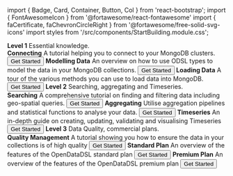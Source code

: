 import { Badge, Card, Container, Button, Col } from 'react-bootstrap';
import { FontAwesomeIcon } from '@fortawesome/react-fontawesome'
import { faCertificate, faChevronCircleRight } from '@fortawesome/free-solid-svg-icons'
import styles from '/src/components/StartBuilding.module.css';

<Container className={styles.datablock}>
    <Card className="bg-info text-white" style={{width:"9rem"}}>
        <Card.Header ><b> Level 1</b></Card.Header>
            <Card.Body>
              <Card.Text>Essential knowledge.</Card.Text>
              <br />
              <FontAwesomeIcon icon={faCertificate} />
            </Card.Body>
    </Card>    
    <Card style={{width:"16rem"}}>
        <Card.Header className="bg-info text-white"><FontAwesomeIcon icon={faChevronCircleRight} /><b> Connecting</b></Card.Header>
            <Card.Body>
              <Card.Text>A tutorial helping you to connect to your MongoDB clusters.</Card.Text>
              <Button href="/docs/tutorials/qs/mongodb/connecting">Get Started</Button>
            </Card.Body>
    </Card>    
    <Card style={{width:"16rem"}}>
        <Card.Header className="bg-info text-white"><FontAwesomeIcon icon={faChevronCircleRight} /><b> Modelling Data</b></Card.Header>
            <Card.Body>
              <Card.Text>An overview on how to use ODSL types to model the data in your MongoDB collections.</Card.Text>
              <Button href="/docs/tutorials/qs/mongodb/modelling">Get Started</Button>
            </Card.Body>
    </Card>    
    <Card style={{width:"16rem"}}>
        <Card.Header className="bg-info text-white"><FontAwesomeIcon icon={faChevronCircleRight} /><b> Loading Data</b></Card.Header>
            <Card.Body>
              <Card.Text>A tour of the various methods you can use to load data into MongoDB.</Card.Text>
              <Button href="/docs/tutorials/qs/mongodb/loading">Get Started</Button>
            </Card.Body>
    </Card>    
    <Card className="bg-success text-white" style={{width:"9rem"}}>
        <Card.Header ><b> Level 2</b></Card.Header>
            <Card.Body>
              <Card.Text>Searching, aggregating and Timeseries.</Card.Text>
              <br />
              <FontAwesomeIcon icon={faCertificate} />
              <FontAwesomeIcon icon={faCertificate} />
            </Card.Body>
    </Card>    
    <Card style={{width:"16rem"}}>
        <Card.Header className="bg-success text-white"><FontAwesomeIcon icon={faChevronCircleRight} /><b> Searching</b></Card.Header>
            <Card.Body>
              <Card.Text>A comprehensive tutorial on finding and filtering data including geo-spatial queries.</Card.Text>
              <Button href="/docs/tutorials/qs/mongodb/searching">Get Started</Button>
            </Card.Body>
    </Card>
    <Card style={{width:"16rem"}}>
        <Card.Header className="bg-success text-white"><FontAwesomeIcon icon={faChevronCircleRight} /><b> Aggregating</b></Card.Header>
            <Card.Body>
              <Card.Text>Utilise aggregation pipelines and statistical functions to analyse your data.</Card.Text>
              <Button href="/docs/tutorials/qs/mongodb/aggregation">Get Started</Button>
            </Card.Body>
    </Card>
    <Card style={{width:"16rem"}}>
        <Card.Header className="bg-success text-white"><FontAwesomeIcon icon={faChevronCircleRight} /><b> Timeseries</b></Card.Header>
            <Card.Body>
              <Card.Text>An in-depth guide on creating, updating, validating and visualising Timeseries</Card.Text>
              <Button href="/docs/tutorials/qs/mongodb/timeseries">Get Started</Button>
            </Card.Body>
    </Card>
    <Card className="bg-danger text-white" style={{width:"9rem"}}>
        <Card.Header ><b> Level 3</b></Card.Header>
            <Card.Body>
              <Card.Text>Data Quality, commercial plans.</Card.Text>
              <br />
              <FontAwesomeIcon icon={faCertificate} />
              <FontAwesomeIcon icon={faCertificate} />
              <FontAwesomeIcon icon={faCertificate} />
            </Card.Body>
    </Card>    
    <Card style={{width:"16rem"}}>
        <Card.Header className="bg-danger text-white"><FontAwesomeIcon icon={faChevronCircleRight} /><b> Quality Management</b></Card.Header>
            <Card.Body>
              <Card.Text>A tutorial showing you how to ensure the data in your collections is of high quality</Card.Text>
              <Button href="/docs/tutorials/qs/mongodb/quality">Get Started</Button>
            </Card.Body>
    </Card>
    <Card style={{width:"16rem"}}>
        <Card.Header className="bg-danger text-white"><FontAwesomeIcon icon={faChevronCircleRight} /><b> Standard Plan</b></Card.Header>
            <Card.Body>
              <Card.Text>An overview of the features of the OpenDataDSL standard plan</Card.Text>
              <Button href="/docs/tutorials/qs/mongodb/standard">Get Started</Button>
            </Card.Body>
    </Card>
    <Card style={{width:"16rem"}}>
        <Card.Header className="bg-danger text-white"><FontAwesomeIcon icon={faChevronCircleRight} /><b> Premium Plan</b></Card.Header>
            <Card.Body>
              <Card.Text>An overview of the features of the OpenDataDSL premium plan</Card.Text>
              <Button href="/docs/tutorials/qs/mongodb/premium">Get Started</Button>
            </Card.Body>
    </Card>
</Container>